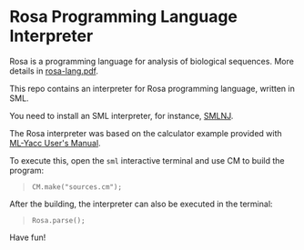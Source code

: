 # Rosa Programming Language Interpreter

Rosa is a programming language for analysis of biological sequences. More details in [rosa-lang.pdf](rosa-lang.pdf). 

This repo contains an interpreter for Rosa programming language, written in SML.

You need to install an SML interpreter, for instance, [SMLNJ](https://www.smlnj.org/).

The Rosa interpreter was based on the calculator example provided with [ML-Yacc User's Manual](https://www.smlnj.org/doc/ML-Yacc/mlyacc007.html).

To execute this, open the `sml` interactive terminal and use CM to build the program:

> `CM.make("sources.cm");`

After the building, the interpreter can also be executed in the terminal:

> `Rosa.parse();`

Have fun!


